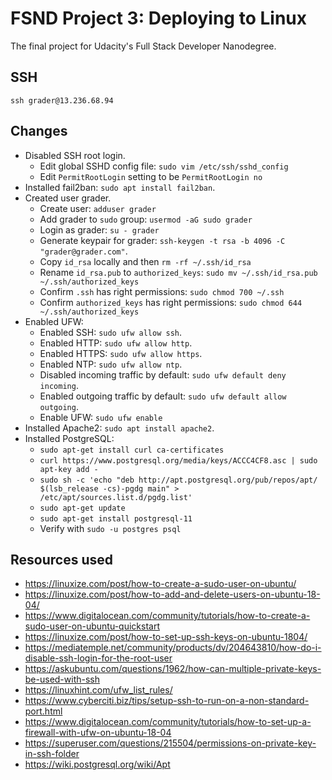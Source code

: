 # FSND Project 3: Deploying to Linux

The final project for Udacity's Full Stack Developer Nanodegree.

## SSH

`ssh grader@13.236.68.94`

## Changes

* Disabled SSH root login.
  * Edit global SSHD config file: `sudo vim /etc/ssh/sshd_config`
  * Edit `PermitRootLogin` setting to be `PermitRootLogin no`
* Installed fail2ban: `sudo apt install fail2ban`.
* Created user grader. 
  * Create user: `adduser grader`
  * Add grader to `sudo` group: `usermod -aG sudo grader`
  * Login as grader: `su - grader`
  * Generate keypair for grader: `ssh-keygen -t rsa -b 4096 -C "grader@grader.com"`.
  * Copy `id_rsa` locally and then `rm -rf ~/.ssh/id_rsa`
  * Rename `id_rsa.pub` to `authorized_keys`: `sudo mv ~/.ssh/id_rsa.pub ~/.ssh/authorized_keys`
  * Confirm `.ssh` has right permissions: `sudo chmod 700 ~/.ssh`
  * Confirm `authorized_keys` has right permissions: `sudo chmod 644 ~/.ssh/authorized_keys`
* Enabled UFW:
  * Enabled SSH: `sudo ufw allow ssh`.
  * Enabled HTTP: `sudo ufw allow http`.
  * Enabled HTTPS: `sudo ufw allow https`.
  * Enabled NTP: `sudo ufw allow ntp`.
  * Disabled incoming traffic by default: `sudo ufw default deny incoming`.
  * Enabled outgoing traffic by default: `sudo ufw default allow outgoing`.
  * Enable UFW: `sudo ufw enable`
* Installed Apache2: `sudo apt install apache2`.
* Installed PostgreSQL:
  * `sudo apt-get install curl ca-certificates`
  * `curl https://www.postgresql.org/media/keys/ACCC4CF8.asc | sudo apt-key add -`
  * `sudo sh -c 'echo "deb http://apt.postgresql.org/pub/repos/apt/ $(lsb_release -cs)-pgdg main" > /etc/apt/sources.list.d/pgdg.list'`
  * `sudo apt-get update`
  * `sudo apt-get install postgresql-11`
  * Verify with `sudo -u postgres psql`
  
## Resources used

* https://linuxize.com/post/how-to-create-a-sudo-user-on-ubuntu/
* https://linuxize.com/post/how-to-add-and-delete-users-on-ubuntu-18-04/
* https://www.digitalocean.com/community/tutorials/how-to-create-a-sudo-user-on-ubuntu-quickstart
* https://linuxize.com/post/how-to-set-up-ssh-keys-on-ubuntu-1804/
* https://mediatemple.net/community/products/dv/204643810/how-do-i-disable-ssh-login-for-the-root-user
* https://askubuntu.com/questions/1962/how-can-multiple-private-keys-be-used-with-ssh
* https://linuxhint.com/ufw_list_rules/
* https://www.cyberciti.biz/tips/setup-ssh-to-run-on-a-non-standard-port.html
* https://www.digitalocean.com/community/tutorials/how-to-set-up-a-firewall-with-ufw-on-ubuntu-18-04
* https://superuser.com/questions/215504/permissions-on-private-key-in-ssh-folder
* https://wiki.postgresql.org/wiki/Apt

